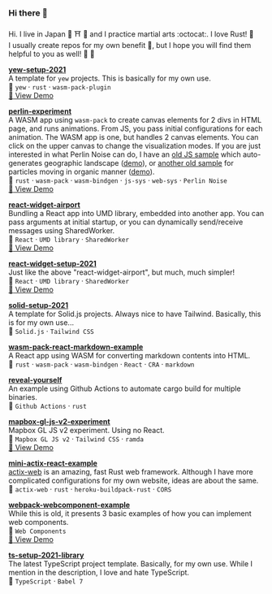 ### Hi there 👋

Hi. I live in Japan :japan: :shinto_shrine: :sushi: and I practice martial arts :octocat:. I love Rust! :crab:  
I usually create repos for my own benefit :avocado:, but I hope you will find them helpful to you as well! :seedling: :flamingo:

**[yew-setup-2021](https://github.com/minagawah/yew-setup-2021)**  
A template for `yew` projects. This is basically for my own use.  
:pushpin: `yew` &middot; `rust` &middot; `wasm-pack-plugin`  
[:eyes: View Demo](http://tokyo800.jp/mina/yew-setup-2021/)   

**[perlin-experiment](https://github.com/minagawah/perlin-experiment)**  
A WASM app using `wasm-pack` to create canvas elements for 2 divs in HTML page, and runs animations.
From JS, you pass initial configurations for each animation.
The WASM app is one, but handles 2 canvas elements.
You can click on the upper canvas to change the visualization modes.
If you are just interested in what Perlin Noise can do,
I have an [old JS sample](https://github.com/minagawah/perlin-noise-worldmap)
which auto-generates geographic landscape ([demo](http://tokyo800.jp/minagawah/perlin-noise-worldmap/)),
or [another old sample](https://github.com/minagawah/rust-perlin-wasm-test-2)
for particles moving in organic manner ([demo](http://tokyo800.jp/minagawah/rust-perlin-wasm-test-2/)).  
:pushpin: `rust` &middot; `wasm-pack` &middot; `wasm-bindgen` &middot; `js-sys` &middot; `web-sys` &middot; `Perlin Noise`  
[:eyes: View Demo](http://tokyo800.jp/mina/perlin-experiment/)  

**[react-widget-airport](https://github.com/minagawah/react-widget-airport)**  
Bundling a React app into UMD library, embedded into another app.
You can pass arguments at initial startup,
or you can dynamically send/receive messages using SharedWorker.  
:pushpin: `React` &middot; `UMD library` &middot; `SharedWorker`  
[:eyes: View Demo](http://tokyo800.jp/mina/react-widget-airport/)  

**[react-widget-setup-2021](https://github.com/minagawah/react-widget-setup-2021)**  
Just like the above "react-widget-airport", but much, much simpler!  
:pushpin: `React` &middot; `UMD library` &middot; `SharedWorker`  
[:eyes: View Demo](http://tokyo800.jp/mina/react-widget-setup-2021/)  

**[solid-setup-2021](https://github.com/minagawah/solid-setup-2021)**  
A template for Solid.js projects. Always nice to have Tailwind.
Basically, this is for my own use...  
:pushpin: `Solid.js` &middot; `Tailwind CSS`

**[wasm-pack-react-markdown-example](https://github.com/minagawah/wasm-pack-react-markdown-example)**  
A React app using WASM for converting markdown contents into HTML.  
:pushpin: `rust` &middot; `wasm-pack` &middot; `wasm-bindgen` &middot; `React` &middot; `CRA` &middot; `markdown`

**[reveal-yourself](https://github.com/minagawah/reveal-yourself)**  
An example using Github Actions to automate cargo build for multiple binaries.  
:pushpin: `Github Actions` &middot; `rust`

**[mapbox-gl-js-v2-experiment](https://github.com/minagawah/mapbox-gl-js-v2-experiment)**  
Mapbox GL JS v2 experiment. Using no React.  
:pushpin: `Mapbox GL JS v2` &middot; `Tailwind CSS` &middot; `ramda`  
[:eyes: View Demo](http://tokyo800.jp/mina/mapbox-gl-js-v2-experiment/)  

**[mini-actix-react-example](https://github.com/minagawah/mini-actix-react-example)**  
[actix-web](https://actix.rs/) is an amazing, fast Rust web framework.
Although I have more complicated configurations for my own website, ideas are about the same.  
:pushpin: `actix-web` &middot; `rust` &middot; `heroku-buildpack-rust` &middot; `CORS`

**[webpack-webcomponent-example](https://github.com/minagawah/webpack-webcomponent-example)**  
While this is old, it presents 3 basic examples of how you can implement web components.  
:pushpin: `Web Components`  
[:eyes: View Demo](http://tokyo800.jp/minagawah/webpack-webcomponent-example/)  

**[ts-setup-2021-library](https://github.com/minagawah/ts-setup-2021-library)**  
The latest TypeScript project template. Basically, for my own use.
While I mention in the description, I love and hate TypeScript.  
:pushpin: `TypeScript` &middot; `Babel 7`

<!--
**minagawah/minagawah** is a ✨ _special_ ✨ repository because its `README.md` (this file) appears on your GitHub profile.

Here are some ideas to get you started:

- 🔭 I’m currently working on ...
- 🌱 I’m currently learning ...
- 👯 I’m looking to collaborate on ...
- 🤔 I’m looking for help with ...
- 💬 Ask me about ...
- 📫 How to reach me: ...
- 😄 Pronouns: ...
- ⚡ Fun fact: ...
-->

